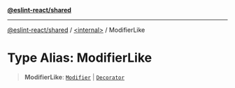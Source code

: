 [**@eslint-react/shared**](../../README.md)

***

[@eslint-react/shared](../../README.md) / [\<internal\>](../README.md) / ModifierLike

# Type Alias: ModifierLike

> **ModifierLike**: [`Modifier`](Modifier.md) \| [`Decorator`](../interfaces/Decorator.md)
